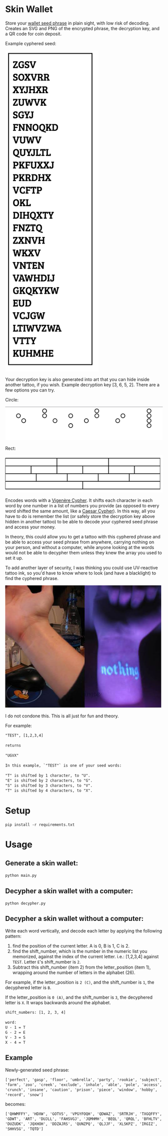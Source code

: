 Skin Wallet
====

Store your [wallet seed phrase](https://unchained.com/blog/what-is-a-bitcoin-seed-phrase/) in plain sight, with low risk of decoding. Creates an SVG and PNG of the encrypted phrase, the decryption key, and a QR code for coin deposit.

Example cyphered seed:

![Example Output](./images/cyphered-seed.png)


Your decryption key is also generated into art that you can hide inside another tattoo, if you wish.
Example decryption key [3, 6, 5, 2]. There are a few options you can try.

Circle:

![Decryption Key Circle](./images/decryption-key-circle.png)

Rect:

![Decryption Key Rectangle](./images/decryption-key-rect.png)



Encodes words with a [Vigenère Cypher](https://en.wikipedia.org/wiki/Vigen%C3%A8re_cipher). It shifts each character in each word by one number in a list of numbers you provide (as opposed to every word shifted the same amount, like a [Caesar Cypher](https://en.wikipedia.org/wiki/Caesar_cipher)). In this way, all you have to do is remember the list (or safely store the decryption key above hidden in another tattoo) to be able to decode your cyphered seed phrase and access your money. 

In theory, this could allow you to get a tattoo with this cyphered phrase and be able to access your seed phrase from anywhere, carrying nothing on your person, and without a computer, while anyone looking at the words would not be able to decypher them unless they knew the array you used to set it up.

To add another layer of security, I was thinking you could use UV-reactive tattoo ink, so you'd have to know where to look (and have a blacklight) to find the cyphered phrase.

![UV Tattoo Ink](./images/blacklight_tattoo.jpeg)

I do not condone this. This is all just for fun and theory.

For example:

```
"TEST", [1,2,3,4]

returns

"UGVX"

In this example, `"TEST"` is one of your seed words:

"T" is shifted by 1 character, to "U".
"E" is shifted by 2 characters, to "G".
"S" is shifted by 3 characters, to "V".
"T" is shifted by 4 characters, to "X".
```

Setup
====
`pip install -r requirements.txt`


Usage
====

Generate a skin wallet:
----

`python main.py`


Decypher a skin wallet with a computer:
----
`python decypher.py`

Decypher a skin wallet without a computer:
----

Write each word vertically, and decode each letter by applying the following pattern:


1) find the position of the current letter. A is 0, B is 1, C is 2. 
2) find the shift_number, which is the number in the numeric list you memorized, against the index of the current letter. i.e.: [1,2,3,4] against `TEST`. Letter `E`'s shift_number is `2`.
3) Subtract this shift_number (item 2) from the letter_position (item 1), wrapping around the number of letters in the alphabet (26). 

For example, if the letter_position is `2 (C)`, and the shift_number is `1`, the decyphered letter is `B`. 

If the letter_position is `0 (A)`, and the shift_number is `3`, the decyphered letter is `X`. It wraps backwards around the alphabet.

```
shift_numbers: [1, 2, 3, 4]

word:
U - 1 = T
G - 2 = E
V - 3 = S
X - 4 = T
```



Example
----

Newly-generated seed phrase:
```
['perfect', 'gasp', 'floor', 'umbrella', 'party', 'rookie', 'subject', 'farm', 'zoo', 'creek', 'exclude', 'inhale', 'able', 'pole', 'access', 'crunch', 'insane', 'caution', 'prison', 'piece', 'window', 'hobby', 'record', 'snow']
```

becomes:
```
['QHWMFFY', 'HDXW', 'GOTVS', 'VPGYFOQH', 'QDWAZ', 'SRTRJH', 'TXGQFFY', 'GDWT', 'ART', 'DUJLL', 'FAHSVGJ', 'JQMHMH', 'BEQL', 'QRQL', 'BFHLTV', 'DUZUDK', 'JQXHOH', 'DDZAJRS', 'QUNZPQ', 'QLJJF', 'XLSKPZ', 'IRGIZ', 'SHHVSG', 'TQTD']
```